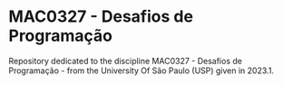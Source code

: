 # MAC0327 - Desafios de Programação

Repository dedicated to the discipline MAC0327 - Desafios de Programação - from the University Of São Paulo (USP) given in 2023.1.

